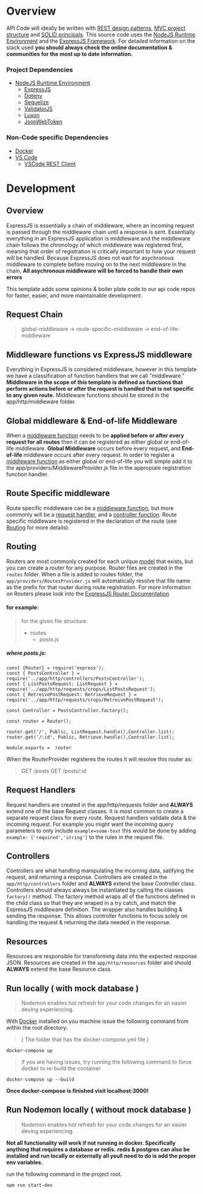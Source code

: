 # Overview

API Code will ideally be written with [REST design patterns](https://blog.stoplight.io/api-design-patterns-for-rest-web-services), [MVC project structure](https://developer.mozilla.org/en-US/docs/Glossary/MVC) and [SOLID principals](https://www.digitalocean.com/community/conceptual_articles/s-o-l-i-d-the-first-five-principles-of-object-oriented-design). This source code uses the [NodeJS Runtime Environment](https://nodejs.org/en/) and the [ExpressJS Framework](https://expressjs.com/). For detailed information on the stack used __you should always check the online documentation & communities for the most up to date information.__  

### Project Dependencies
- [NodeJS Runtime Environment](https://nodejs.org/en/)
    - [ExpressJS](https://expressjs.com/)
    - [Dotenv](https://www.npmjs.com/package/dotenv)
    - [Sequelize](https://sequelize.org/)
    - [ValidatorJS](https://github.com/mikeerickson/validatorjs)
    - [Luxon](https://www.npmjs.com/package/luxon)
    - [JsonWebToken](https://github.com/auth0/node-jsonwebtoken)

### Non-Code specific Dependencies
- [Docker](https://www.docker.com/)
- [VS Code](https://code.visualstudio.com/)
    - [VSCode REST Client](https://marketplace.visualstudio.com/items?itemName=humao.rest-client)

# Development

## Overview

ExpressJS is essentially a chain of middleware, where an incoming request is passed through the middleware chain until a response is sent. Essentially everything in an ExpressJS application is middleware and the middleware chain follows the chronology of which middleware was registered first, meaning that order of registration is critically important to how your request will be handled. Because ExpressJS does not wait for asychronous middleware to complete before moving on to the next middleware in the chain, **__All asychronous middleware will be forced to handle their own errors__**

This template adds some opinions & boiler plate code to our api code repos for faster, easier, and more maintainable development.

## Request Chain
> global-middleware -> route-specific-middleware -> end-of-life-middleware

## Middleware functions vs ExpressJS middleware
Everything in ExpressJS is considered middleware, however in this template we have a classification of function handlers that we call "middleware." **__Middleware in the scope of this template is defined as functions that perform actions before or after the request is handled that is not specific to any given route.__** Middleware functions should be stored in the app/http/middleware folder.

## Global middleware & End-of-life Middleware
When a [middleware function](#middleware-functions-vs-expressjs-middleware) needs to be **__applied before or after every request for all routes__** then it can be registered as either global or end-of-life middleware. **Global Middleware** occurs before every request, and **End-of-life** middleware occurs after every request. In order to register a [middleware function](#middleware-functions-vs-expressjs-middleware) as either global or end-of-life you will simple add it to the app/providers/MiddlewareProvider.js file in the appropiate registration function handler.

## Route Specific middleware
Route specific middleware can be a [middleware function](#middleware-functions-vs-expressjs-middleware), but more commonly will be a [request handler](#request-handlers), and a [controller function](#controllers). Route specific middleware is registered in the declaration of the route (see [Routing](#routing) for more details). 

## Routing
Routers are most commonly created for each unique [model](#models) that exists, but you can create a router for any purpose. Router files are created in the `routes` folder. When a file is added to routes folder, the `app/providers/RoutesProvider.js` will automatically resolve that file name as the prefix for that router during route registration. For more information on Routers please look into the [ExpressJS Router Documentation](https://expressjs.com/en/4x/api.html#router) 
#### for example:
> for the given file structure:
> 
> - routes
>    - posts.js

##### where posts.js:
```
const {Router} = require('express');
const { PostsController } = require('../app/http/controllers/PostsController');
const { ListPostsRequest: ListRequest } = require('../app/http/requests/crops/ListPostsRequest');
const { RetreivePostRequest: RetrieveRequest } = require('../app/http/requests/crops/RetreivePostRequest');

const Controller = PostsController.factory();

const router = Router();

router.get('/', Public, ListRequest.handle(),Controller.list);
router.get('/:id', Public, Retrieve.handle(),Controller.list);

module.exports =  router
```

When the RouterProvider registeres the routes it will resolve this router as:
> GET /posts
> GET /posts/:id


## Request Handlers

Request handlers are created in the app/http/requests folder and **ALWAYS** extend one of the base Request classes. It is most common to create a separate request class for every route. Request handlers validate data & the incoming request. For example you might want the incoming query parameters to only include `example=some-text` this would be done by adding `example: ['required','string']` to the rules in the request file. 

## Controllers

Controllers are what handling manipulating the incoming data, satifying the request, and returning a response. Controllers are created in the `app/http/controllers` folder and **ALWAYS** extend the base Controller class. Controllers should always always be instantiated by calling the classes `factory()` method. The factory method wraps all of the functions defined in the child class so that they are wraped in a try catch, and match the ExpressJS middleware definition. The wrapper also handles building & sending the response. This allows controller functions to focus solely on handling the request & returning the data needed in the response. 

## Resources

Resources are responsible for transforming data into the expected response JSON. Resources are created in the `app/http/resources` folder and should **ALWAYS** extend the base Resource class.

## Run locally ( with mock database )

> Nodemon enables hot refresh for your code changes for an easier deving experiencing.

With [Docker]() installed on you machine issue the following command from within the root directory:  
> ( The folder that has the docker-compose.yml file )
```
docker-compose up
```
> if you are having issues, try running the following command to force docker to re-build the container
```
docker-compose up --build
```

**__Once docker-compose is finished visit localhost:3000!__**

## Run Nodemon locally ( without mock database )

> Nodemon enables hot refresh for your code changes for an easier deving experiencing.

**__Not all functionality will work if not running in docker. Specifically anything that requires a database or redis.__**
**__redis & postgres can also be installed and run locally or externally all youll need to do is add the proper env variables.__**

run the following command in the project root.
```
npm run start-dev
```